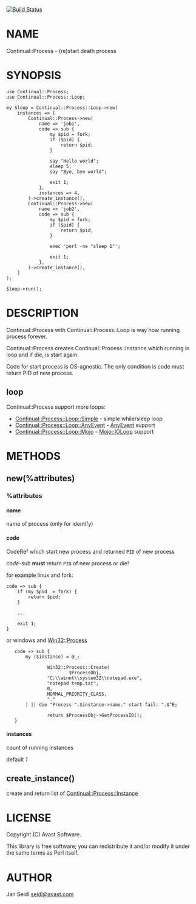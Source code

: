 [![Build Status](https://travis-ci.org/JaSei/Continual-Process.svg?branch=master)](https://travis-ci.org/JaSei/Continual-Process)
# NAME

Continual::Process - (re)start death process 

# SYNOPSIS

    use Continual::Process;
    use Continual::Process::Loop;
    
    my $loop = Continual::Process::Loop->new(
        instances => [
            Continual::Process->new(
                name => 'job1',
                code => sub {
                    my $pid = fork;
                    if ($pid) {
                        return $pid;
                    }
    
                    say "Hello world";
                    sleep 5;
                    say "Bye, bye world";
    
                    exit 1;
                },
                instances => 4,
            )->create_instance(),
            Continual::Process->new(
                name => 'job2',
                code => sub {
                    my $pid = fork;
                    if ($pid) {
                        return $pid;
                    }
    
                    exec 'perl -ne "sleep 1"';
    
                    exit 1;
                },
            )->create_instance(),
        ]
    );
    
    $loop->run();

# DESCRIPTION

Continual::Process with Continual::Process::Loop is way how running process forever.

Continual::Process creates Continual::Process::Instance which running in loop and if die, is start again.

Code for start process is OS-agnostic. The only condition is code must return PID of new process. 

## loop

Continual::Process support more loops:

- [Continual::Process::Loop::Simple](https://metacpan.org/pod/Continual::Process::Loop::Simple) - simple while/sleep loop
- [Continual::Process::Loop::AnyEvent](https://metacpan.org/pod/Continual::Process::Loop::AnyEvent) - [AnyEvent](https://metacpan.org/pod/AnyEvent) support
- [Continual::Process::Loop::Mojo](https://metacpan.org/pod/Continual::Process::Loop::Mojo) - [Mojo::IOLoop](https://metacpan.org/pod/Mojo::IOLoop) support

# METHODS

## new(%attributes)

### %attributes

#### name

name of process (only for identify)

#### code

CodeRef which start new process and returned `PID` of new process

_code_-sub **must** return `PID` of new process or die!

for example linux and fork:

    code => sub {
        if (my $pid  = fork) {
            return $pid;
        }

        ...

        exit 1;
    }

or windows and [Win32::Process](https://metacpan.org/pod/Win32::Process)

       code => sub {
           my ($instance) = @_;

                   Win32::Process::Create(
                           $ProcessObj,
                   "C:\\winnt\\system32\\notepad.exe",
                   "notepad temp.txt",
                   0,
                   NORMAL_PRIORITY_CLASS,
                   "."
           ) || die "Process ".$instance->name." start fail: ".$^E;
    
                   return $ProcessObj->GetProcessID();
       }

#### instances

count of running instances

default _1_

## create\_instance()

create and return list of [Continual::Process::Instance](https://metacpan.org/pod/Continual::Process::Instance)

# LICENSE

Copyright (C) Avast Software.

This library is free software; you can redistribute it and/or modify
it under the same terms as Perl itself.

# AUTHOR

Jan Seidl <seidl@avast.com>
